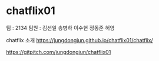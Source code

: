 # chatflix01
팀 : 2134
팀원 : 김선일 송병하 이수현 정동준 허영


chatflix 소개
https://jungdongjun.github.io/chatflix01/chatflix/


https://gitpitch.com/jungdongjun/chatflix01
